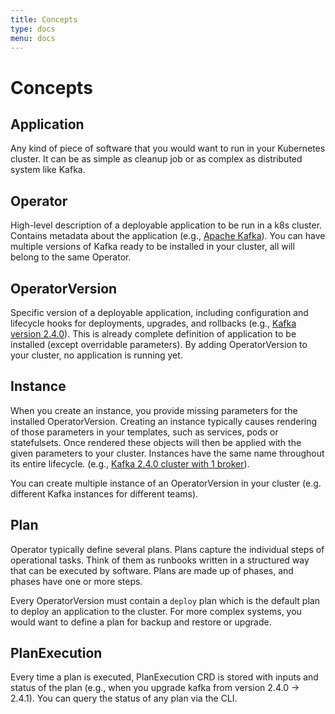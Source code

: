 ```yaml
---
title: Concepts
type: docs
menu: docs
---
```


# Concepts

## Application

Any kind of piece of software that you would want to run in your Kubernetes cluster. It can be as simple as cleanup job or as complex as distributed system like Kafka.

## Operator

High-level description of a deployable application to be run in a k8s cluster. Contains metadata about the application (e.g., [Apache Kafka](https://github.com/kudobuilder/kudo/blob/master/config/samples/kafka-operator.yaml)).
You can have multiple versions of Kafka ready to be installed in your cluster, all will belong to the same Operator.

## OperatorVersion

Specific version of a deployable application, including configuration and lifecycle hooks for deployments, upgrades, and rollbacks (e.g., [Kafka version 2.4.0](https://github.com/kudobuilder/kudo/blob/master/config/samples/kafka-operatorversion.yaml)).
This is already complete definition of application to be installed (except overridable parameters). By adding OperatorVersion to your cluster, no application is running yet.

## Instance

When you create an instance, you provide missing parameters for the installed OperatorVersion. Creating an instance typically causes rendering of those parameters in your templates, such as services, pods or statefulsets. Once rendered these objects will then be applied with the given parameters to your cluster.
Instances have the same name throughout its entire lifecycle. (e.g., [Kafka 2.4.0 cluster with 1 broker](https://github.com/kudobuilder/kudo/blob/master/config/samples/kafka-instance.yaml)).

You can create multiple instance of an OperatorVersion in your cluster (e.g. different Kafka instances for different teams).

## Plan

Operator typically define several plans. Plans capture the individual steps of operational tasks. Think of them as runbooks written in a structured way that can be executed by software. Plans are made up of phases, and phases have one or more steps.

Every OperatorVersion must contain a `deploy` plan which is the default plan to deploy an application to the cluster. For more complex systems, you would want to define a plan for backup and restore or upgrade.

## PlanExecution

Every time a plan is executed, PlanExecution CRD is stored with inputs and status of the plan (e.g., when you upgrade kafka from version 2.4.0 -> 2.4.1).
You can query the status of any plan via the CLI.
